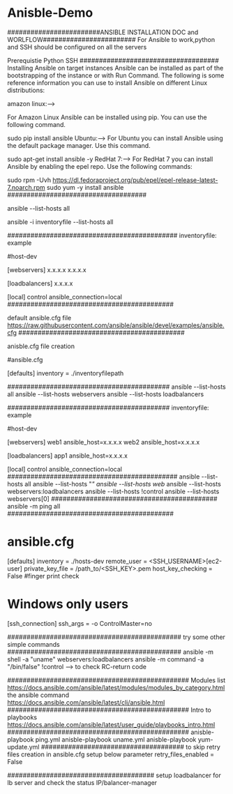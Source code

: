 # Anisble-Demo

########################ANSIBLE INSTALLATION DOC and WORLFLOW########################
For Ansible to work,python and SSH should be configured on all the servers

Prerequistie
Python
SSH
####################################
Installing Ansible on target instances
Ansible can be installed as part of the bootstrapping of the instance or with Run Command. The following is some reference information
you can use to install Ansible on different Linux distributions:

amazon linux:-->

  For Amazon Linux Ansible can be installed using pip. You can use the following command.

  sudo pip install ansible
Ubuntu:-->
  For Ubuntu you can install Ansible using the default package manager. Use this command.

  sudo apt-get install ansible -y
RedHat 7:-->
  For RedHat 7 you can install Ansible by enabling the epel repo. Use the following commands:

  sudo rpm -Uvh https://dl.fedoraproject.org/pub/epel/epel-release-latest-7.noarch.rpm
  sudo yum -y install ansible
####################################

ansible --list-hosts all

ansible -i inventoryfile --list-hosts all

############################################
inventoryfile: example

#host-dev

[webservers]
x.x.x.x
x.x.x.x

[loadbalancers]
x.x.x.x

[local]
control ansible_connection=local
###########################################

default ansible.cfg file
https://raw.githubusercontent.com/ansible/ansible/devel/examples/ansible.cfg
###########################################

anisble.cfg file creation

#ansible.cfg

[defaults]
inventory = ./inventoryfilepath

##########################################
ansible --list-hosts all
ansible --list-hosts webservers
ansible --list-hosts loadbalancers

##########################################
inventoryfile: example

#host-dev

[webservers]
web1 ansible_host=x.x.x.x
web2 ansible_host=x.x.x.x

[loadbalancers]
app1 ansible_host=x.x.x.x

[local]
control ansible_connection=local
############################################
ansible --list-hosts all
ansible --list-hosts "*"
ansible --list-hosts web*
ansible --list-hosts webservers:loadbalancers
ansible --list-hosts \!control
ansible --list-hosts webservers[0]
###########################################
ansible -m ping all
###########################################


# ansible.cfg 
 
 
 [defaults] 
 inventory = ./hosts-dev 
 remote_user = <SSH_USERNAME>[ec2-user] 
 private_key_file = /path_to/<SSH_KEY>.pem 
 host_key_checking = False #finger print check
 

 # Windows only users 
 [ssh_connection] 
 ssh_args = -o ControlMaster=no 
 
 #############################################
 try some other simple commands
 #############################################
 ansible -m shell -a "uname" webservers:loadbalancers
  ansible -m command -a "/bin/false" \!control
  --> to check RC-return code
  
###############################################
  Modules list
  https://docs.ansible.com/ansible/latest/modules/modules_by_category.html
  the ansible command
  https://docs.ansible.com/ansible/latest/cli/ansible.html
###############################################
Intro to playbooks
https://docs.ansible.com/ansible/latest/user_guide/playbooks_intro.html
###############################################
anisble-playbook ping.yml
anisble-playbook uname.yml
anisble-playbook yum-update.yml
#####################################
to skip retry files creation in ansible.cfg setup below parameter
retry_files_enabled = False

######################################
setup loadbalancer for lb server and check the status
IP/balancer-manager
